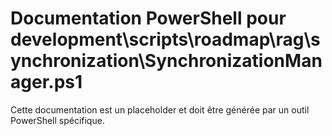 # Documentation PowerShell pour development\scripts\roadmap\rag\synchronization\SynchronizationManager.ps1

Cette documentation est un placeholder et doit être générée par un outil PowerShell spécifique.
